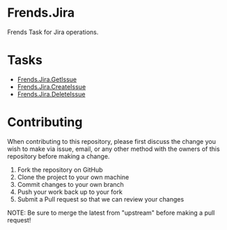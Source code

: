 # Frends.Jira

Frends Task for Jira operations.

# Tasks

- [Frends.Jira.GetIssue](Frends.Jira.GetIssue/README.md)
- [Frends.Jira.CreateIssue](Frends.Jira.CreateIssue/README.md)
- [Frends.Jira.DeleteIssue](Frends.Jira.DeleteIssue/README.md)

# Contributing
When contributing to this repository, please first discuss the change you wish to make via issue, email, or any other method with the owners of this repository before making a change.

1. Fork the repository on GitHub
2. Clone the project to your own machine
3. Commit changes to your own branch
4. Push your work back up to your fork
5. Submit a Pull request so that we can review your changes

NOTE: Be sure to merge the latest from "upstream" before making a pull request!